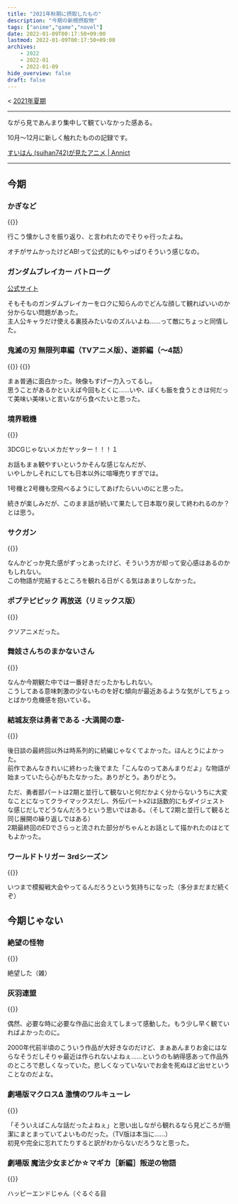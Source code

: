 ```yaml
---
title: "2021年秋期に摂取したもの"
description: "今期の新規摂取物"
tags: ["anime","game","novel"]
date: 2022-01-09T00:17:50+09:00
lastmod: 2022-01-09T00:17:50+09:00
archives:
    - 2022
    - 2022-01
    - 2022-01-09
hide_overview: false
draft: false
---
```


<!-- 前文 -->

< [2021年夏期](/posts/2021/09_30_00_nutrition/)

---

ながら見であんまり集中して観ていなかった感ある。

10月～12月に新しく触れたものの記録です。

[すいはん (suihan742)が見たアニメ | Annict](https://annict.jp/@suihan742/watched)

---

<!-- 本文 -->

## 今期

### かぎなど

{{<amazon B09J8FW5JG>}}

行こう懐かしさを振り返り、と言われたのでそりゃ行ったよね。

オチがサムかったけどAB!って公式的にもやっぱりそういう感じなの。

### ガンダムブレイカー バトローグ

[公式サイト](http://g-bb.net/)

そもそものガンダムブレイカーをロクに知らんのでどんな顔して観ればいいのか分からない問題があった。  
主人公キャラだけ使える裏技みたいなのズルいよね……って敵にちょっと同情した。

### 鬼滅の刃 無限列車編（TVアニメ版）、遊郭編（～4話）

{{<amazon B09HYSJ9TM>}}
{{<amazon B09KHGJP88>}}

まぁ普通に面白かった。映像もすげー力入ってるし。  
思うことがあるかといえば今回もとくに……いや、ぼくも飯を食うときは何だって美味い美味いと言いながら食べたいと思った。

### 境界戦機

{{<amazon B09J8WKFW2>}}

3DCGじゃないメカだヤッター！！！１

お話もまぁ観やすいというかそんな感じなんだが、  
いやしかしそれにしても日本以外に喧嘩売りすぎでは。

1号機と2号機も空飛べるようにしてあげたらいいのにと思った。

続きが楽しみだが、このまま話が続いて果たして日本取り戻して終われるのか？とは思う。

### サクガン

{{<amazon B09HRKG9C8>}}

なんかどっか見た感がずっとあったけど、そういう方が却って安心感はあるのかもしれない。  
この物語が完結するところを観れる日がくる気はあまりしなかった。

### ポプテピピック 再放送（リミックス版）

{{<amazon B09HX879KN>}}

クソアニメだった。

### 舞妓さんちのまかないさん

{{<amazon B09KMN2BR4>}}

なんか今期観た中では一番好きだったかもしれない。  
こうしてある意味刺激の少ないものを好む傾向が最近あるような気がしてちょっとばかり危機感を抱いている。

### 結城友奈は勇者である -大満開の章-

{{<amazon B09HDJ5PJH>}}

後日談の最終回以外は時系列的に続編じゃなくてよかった。ほんとうによかった。  
前作であんなきれいに終わった後でまた「こんなのってあんまりだよ」な物語が始まっていたら心がもたなかった。ありがとう。ありがとう。

ただ、勇者部パートは2期と並行して観ないと何だかよく分からないうちに大変なことになってクライマックスだし、外伝パートx2は話数的にもダイジェストな感じだしでどうなんだろうという思いではある。（そして2期と並行して観ると同じ展開の繰り返しではある）  
2期最終回のEDでさらっと流された部分がちゃんとお話として描かれたのはとてもよかった。

### ワールドトリガー 3rdシーズン

{{<amazon B09J1XT544>}}

いつまで模擬戦大会やってるんだろうという気持ちになった（多分まだまだ続くぞ）

## 今期じゃない

### 絶望の怪物

{{<amazon B09JNPGKRJ>}}

絶望した（雑）

### 灰羽連盟

{{<amazon B085XVDK9M>}}

偶然、必要な時に必要な作品に出会えてしまって感動した。もう少し早く観ていればよかったのに。

2000年代前半頃のこういう作品が大好きなのだけど、まぁあんまりお金にはならなそうだしそりゃ最近は作られないよねぇ……というのも納得感あって作品外のところで悲しくなっていた。悲しくなっていないでお金を死ぬほど出せということなのだよな。

### 劇場版マクロスΔ 激情のワルキューレ

{{<amazon B09FJ71PFR>}}

「そういえばこんな話だったよねぇ」と思い出しながら観れるなら見どころが簡潔にまとまっていてよいものだった。（TV版は本当に……）  
初見や完全に忘れてたりすると訳がわからないだろうなと思った。

### 劇場版 魔法少女まどか☆マギカ［新編］叛逆の物語

{{<amazon B082YJBBS8>}}

ハッピーエンドじゃん（ぐるぐる目
